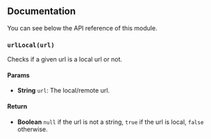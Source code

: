 ## Documentation

You can see below the API reference of this module.

### `urlLocal(url)`
Checks if a given url is a local url or not.

#### Params

- **String** `url`: The local/remote url.

#### Return
- **Boolean** `null` if the url is not a string, `true` if the url is local, `false` otherwise.

